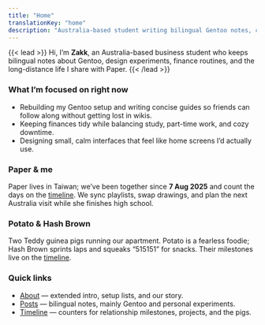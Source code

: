 ```yaml
---
title: "Home"
translationKey: "home"
description: "Australia-based student writing bilingual Gentoo notes, cozy design logs, and life updates with Paper."
---
```


{{< lead >}}
Hi, I’m **Zakk**, an Australia-based business student who keeps bilingual notes about Gentoo, design experiments, finance routines, and the long-distance life I share with Paper.
{{< /lead >}}

### What I’m focused on right now
- Rebuilding my Gentoo setup and writing concise guides so friends can follow along without getting lost in wikis.
- Keeping finances tidy while balancing study, part-time work, and cozy downtime.
- Designing small, calm interfaces that feel like home screens I’d actually use.

### Paper & me
Paper lives in Taiwan; we’ve been together since **7 Aug 2025** and count the days on the [timeline](/timeline/#couple). We sync playlists, swap drawings, and plan the next Australia visit while she finishes high school.

### Potato & Hash Brown
Two Teddy guinea pigs running our apartment. Potato is a fearless foodie; Hash Brown sprints laps and squeaks “515151” for snacks. Their milestones live on the [timeline](/timeline/#pets).

### Quick links
- [About](/about/) — extended intro, setup lists, and our story.
- [Posts](/posts/) — bilingual notes, mainly Gentoo and personal experiments.
- [Timeline](/timeline/) — counters for relationship milestones, projects, and the pigs.